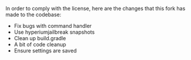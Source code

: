 In order to comply with the license, here are the changes that this fork has made to the codebase:

* Fix bugs with command handler
* Use hyperiumjailbreak snapshots
* Clean up build.gradle
* A bit of code cleanup
* Ensure settings are saved
